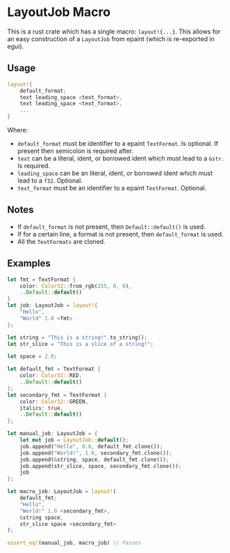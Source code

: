 # LayoutJob Macro

This is a rust crate which has a single macro: `layout!{...}`. This allows for an easy construction of a `LayoutJob` from epaint (which is re-exported in egui).

## Usage

```rust
layout!{
    default_format;
    text leading_space <text_format>,
    text leading_space <text_format>,
    ...
}
```

Where:
- `default_format` must be identifier to a epaint `TextFormat`. Is optional. If present then semicolon is required after.
- `text` can be a literal, ident, or borrowed ident which must lead to a `&str`. Is required.
- `leading_space` can be an literal, ident, or borrowed ident which must lead to a `f32`. Optional.
- `text_format` must be an identifier to a epaint `TextFormat`. Optional.

## Notes
- If `default_format` is not present, then `Default::default()` is used.
- If for a certain line, a format is not present, then `default_format` is used.
- All the `TextFormats` are cloned.

## Examples
```rust
let fmt = TextFormat {
    color: Color32::from_rgb(255, 0, 0),
    ..Default::default()
}
let job: LayoutJob = layout!{
    "Hello",
    "World" 1.0 <fmt>
};
```

```rust
let string = "This is a string!".to_string();
let str_slice = "This is a slice of a string!";

let space = 2.0;

let default_fmt = TextFormat {
    color: Color32::RED,
    ..Default::default()
};
let secondary_fmt = TextFormat {
    color: Color32::GREEN,
    italics: true,
    ..Default::default()
};

let manual_job: LayoutJob = {
    let mut job = LayoutJob::default();
    job.append("Hello", 0.0, default_fmt.clone());
    job.append("World!", 1.0, secondary_fmt.clone());
    job.append(&string, space, default_fmt.clone());
    job.append(str_slice, space, secondary_fmt.clone());
    job
};

let macro_job: LayoutJob = layout!(
    default_fmt;
    "Hello",
    "World!" 1.0 <secondary_fmt>,
    &string space,
    str_slice space <secondary_fmt>
);

assert_eq!(manual_job, macro_job) // Passes
```